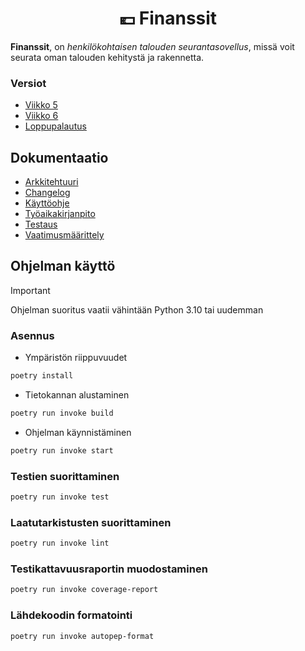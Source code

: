 <div align="center">
  <h1>💶 Finanssit</h1>
</div>

__Finanssit__, on _henkilökohtaisen talouden seurantasovellus_, missä voit seurata oman talouden kehitystä ja rakennetta.

### Versiot
- [Viikko 5](https://github.com/mpjk/finanssit/releases/tag/viikko5)
- [Viikko 6](https://github.com/mpjk/finanssit/releases/tag/viikko6)
- [Loppupalautus](https://github.com/mpjk/finanssit/releases/tag/loppupalautus)

## Dokumentaatio
- [Arkkitehtuuri](https://github.com/mpjk/finanssit/blob/main/dokumentaatio/arkkitehtuuri.md)
- [Changelog](https://github.com/mpjk/finanssit/blob/main/dokumentaatio/changelog.md)
- [Käyttöohje](https://github.com/mpjk/finanssit/blob/main/dokumentaatio/kayttoohje.md)
- [Työaikakirjanpito](https://github.com/mpjk/finanssit/blob/main/dokumentaatio/tuntikirjanpito.md)
- [Testaus](https://github.com/mpjk/finanssit/blob/main/dokumentaatio/testaus.md)
- [Vaatimusmäärittely](https://github.com/mpjk/finanssit/blob/main/dokumentaatio/vaatimusmaarittely.md)



## Ohjelman käyttö
> [!IMPORTANT]
> Ohjelman suoritus vaatii vähintään Python 3.10 tai uudemman
### Asennus
- Ympäristön riippuvuudet
```bash
poetry install
```
- Tietokannan alustaminen
```bash
poetry run invoke build
```
- Ohjelman käynnistäminen
```bash
poetry run invoke start
```

### Testien suorittaminen
```bash
poetry run invoke test
```

### Laatutarkistusten suorittaminen
```bash
poetry run invoke lint
```

### Testikattavuusraportin muodostaminen
```bash
poetry run invoke coverage-report
```

### Lähdekoodin formatointi
```bash
poetry run invoke autopep-format
```
